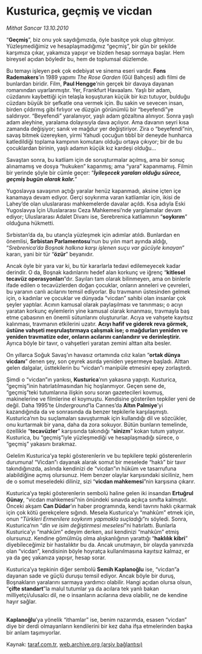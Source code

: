# Kusturica, geçmiş ve vicdan

*Mithat Sancar 13.10.2010*

<div class="yazi"><p>“<b>Geçmiş</b>”, biz onu yok saydığımızda, öyle basitçe yok olup gitmiyor. Yüzleşmediğimiz ve hesaplaşmadığımız “geçmiş”, bir gün bir şekilde karşımıza çıkar, yakamıza yapışır ve bizden hesap sormaya başlar. Hem bireysel açıdan böyledir bu, hem de toplumsal düzlemde.</p>
<p>Bu temayı işleyen pek çok edebiyat ve sinema eseri vardır. <b>Fons Rademakers</b>’in 1989 yapımı <i>The Rose Garden</i> (Gül Bahçesi) adlı filmi de bunlardan biridir. Film, <b>Paul Hengge</b>’nin gerçek bir davaya dayanan romanından uyarlanmıştır. Yer, Frankfurt Havaalanı. Yaşlı bir adam, cüzdanını kaybettiği için telaşla koşuşturan küçük bir kızı tutuyor, bulduğu cüzdanı büyük bir şefkatle ona vermek için. Bu sakin ve sevecen insan, birden çıldırmış gibi fırlıyor ve düzgün görünümlü bir “beyefendi”ye saldırıyor. “Beyefendi” yaralanıyor, yaşlı adam gözaltına alınıyor. Sonra yaşlı adam aleyhine, yaralama dolayısıyla dava açılıyor. Ama davanın seyri kısa zamanda değişiyor; sanık ve mağdur yer değiştiriyor. Zira o “beyefendi”nin, savaş bitmek üzereyken, yirmi Yahudi çocuğun tıbbî bir deneyde hunharca katledildiği toplama kampının komutanı olduğu ortaya çıkıyor; bir de bu çocuklardan birinin, yaşlı adamın küçük kız kardeşi olduğu... </p>
<p>Savaştan sonra, bu katliam için de soruşturmalar açılmış, ama bir sonuç alınamamış ve dosya “hukuken” kapanmış; ama “yara” kapanmamış. Filmin bir yerinde şöyle bir cümle geçer: “<b><i>İyileşecek yaraları olduğu sürece, geçmiş bugün olarak kalır.</i></b>”</p>
<p>Yugoslavya savaşının açtığı yaralar henüz kapanmadı, aksine içten içe kanamaya devam ediyor. Gerçi soykırıma varan katliamlar için, ikisi de Lahey’de olan uluslararası mahkemelerde davalar açıldı. Kısa adıyla Eski Yugoslavya İçin Uluslararası Ceza Mahkemesi’nde yargılamalar devam ediyor; Uluslararası Adalet Divanı ise, Serebrenica katliamının “<b>soykırım</b>” olduğuna hükmetti. </p>
<p>Sırbistan’da da, bu utançla yüzleşmek için adımlar atıldı. Bunlardan en önemlisi, <b>Sırbistan Parlamentosu</b>’nun bu yılın mart ayında aldığı, “<i>Srebrenica’da Boşnak halkına karşı işlenen suçu var gücüyle kınayan</i>” kararı, yani bir tür “<b>özür</b>” beyanıdır. </p>
<p>Ancak öyle bir yara var ki, bu tür kararlarla tedavi edilemeyecek kadar derindir. O da, Boşnak kadınlarını hedef alan korkunç ve iğrenç “<b>kitlesel tecavüz operasyonları</b>”dır. Sayıları tam olarak bilinmeyen, ama on binlerle ifade edilen o tecavüzlerden doğan çocuklar, onların anneleri ve çevreleri, bu yaranın canlı acılarını temsil ediyorlar. Bu travmanın üstesinden gelmek için, o kadınlar ve çocuklar ve dünyada “vicdan” sahibi olan insanlar çok şeyler yaptılar. Acının kamusal olarak paylaşılması ve tanınması; o acıyı yaratan korkunç eylemlerin yine kamusal olarak kınanması, travmayla baş etme çabasının en önemli sütunlarını oluştururlar. Acıya ve vahşete kayıtsız kalınması, travmanın etkilerini uzatır. <b>Acıyı hafif ve giderek reva görmek, üstüne vahşeti meşrulaştırmaya çalışmak ise; o mağdurları yeniden ve yeniden travmatize eder, onların acılarını canlandırır ve derinleştirir.</b> Ayrıca böyle bir tavır, o vahşetleri yaratan zemini alttan alta besler.</p>
<p>On yıllarca Soğuk Savaş’ın havasız ortamında cılız kalan “<b>ortak dünya vicdanı</b>” denen şey, son çeyrek asırda yeniden yeşermeye başladı. Alttan gelen dalgalar, üsttekilerin bu “vicdan”ı manipüle etmesini epey zorlaştırdı. </p>
<p>Şimdi o “vicdan”ın yankısı, <b>Kusturica</b>’nın yakasına yapıştı. Kusturica, “geçmiş”inin hatırlatılmasından hiç hoşlanmıyor. Geçen sene de, “geçmiş”teki tutumlarına ilişkin soru soran gazetecileri kovmuş, makinelerine ve filmlerine el koymuştu. Kendisine gösterilen tepkiler yeni de değil. Daha 1995’te <i>Underground</i>’la Cannes’da <b>Altın Palmiye</b>’yi kazandığında da ve sonrasında da benzer tepkilerle karşılaşmıştı. Kusturica’nın bu suçlamaları savuşturmak için kullandığı dil ve sözcükler, onu kurtarmak bir yana, daha da zora sokuyor. Bütün bunların temelinde, özellikle “<b>tecavüzler</b>” karşısında takındığı “<b>sinizm</b>” kokan tutum yatıyor. Kusturica, bu “geçmiş”iyle yüzleşmediği ve hesaplaşmadığı sürece, o “geçmiş” yakasını bırakmaz.</p>
<p>Gelelim Kusturica’ya tepki gösterenlerin ve bu tepkilere tepki gösterenlerin durumuna! “Vicdan”ı dayanak alarak somut bir meselede “haklı” bir tavır takındığınızda, aslında kendinizi de “vicdan”ın hüküm ve tasarrufuna alabildiğine açmış olursunuz. Hem benzer olaylar karşısındaki siciliniz, hem de o somut meseledeki diliniz, sizi “<b>vicdan mahkemesi</b>”nin karşısına çıkarır. </p>
<p>Kusturica’ya tepki gösterenlerin sembolü haline gelen iki insandan <b>Ertuğrul Günay</b>, “vicdan mahkemesi”nin önündeki sınavda açıkça sınıfta kalmıştır. Önceki akşam <b>Can Düdar</b>’ın haber programında, kendi tavrını haklı çıkarmak için çok kötü gerekçelere sığındı. Mesela Kusturica’yı “mahkûm” etmek için, onun “<i>Türkleri Ermenilere soykırım yapmakla suçladığı</i>”nı söyledi. Sonra, Kusturica’nın “<i>din ve isim değiştirmesi meselesi</i>”ni hatırlattı. Bunlarla Kusturica’yı “mahkûm” edeyim derken, asıl kendinizi “mahkûm” etmiş olursunuz. Kendine gömülmüş olma alışkanlığının yarattığı “<b>haklılık kibri</b>” diyebileceğimiz bir hastalıktır bu da. Ancak unutmayın, bir olayda yanınızda olan “vicdan”, kendisinin böyle hoyratça kullanılmasına kayıtsız kalmaz, er ya da geç yakanıza yapışır, hesap sorar.</p>
<p>Kusturica’ya tepkinin diğer sembolü <b>Semih Kaplanoğlu</b> ise, “vicdan”a dayanan sade ve güçlü duruşu temsil ediyor. Ancak böyle bir duruş, Boşnakların yaralarını sarmaya yardımcı olabilir. Hangi açıdan olursa olsun, “<b>çifte standart</b>”la malul tutumlar ya da acılara tek yanlı bakan milliyetçi/ulusalcı dil, ne o insanların acılarına deva olabilir, ne de kendine hayır sağlar. </p>
<p><b><br/>Kaplanoğlu</b>’ya yönelik “ithamlar” ise, benim nazarımda, esasen “vicdan” diye bir derdi olmayanların kendilerini bir kez daha ifşa etmelerinden başka bir anlam taşımıyorlar. </p></div>

Kaynak: [taraf.com.tr](http://www.taraf.com.tr:80/mithat-sancar/makale-kusturica-gecmis-ve-vicdan.htm), [web.archive.org (arşiv bağlantısı)](http://web.archive.org/web/20101016155730/http://www.taraf.com.tr:80/mithat-sancar/makale-kusturica-gecmis-ve-vicdan.htm)

